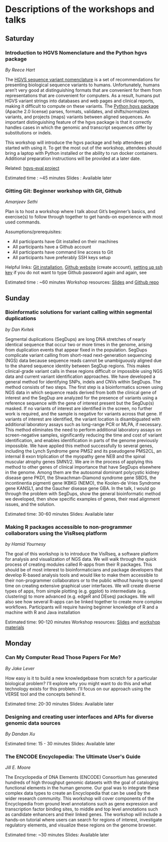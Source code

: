# Descriptions of the workshops and talks

## Saturday

### Introduction to HGVS Nomenclature and the Python hgvs package
_By Reece Hart_

The [HGVS sequence variant nomenclature](http://varnomen.hgvs.org/) is a set of recommendations for presenting biological sequence variants to humans. Unfortunately, humans aren’t very good at distinguishing formats that are convenient for them from representations that are convenient for computers. As a result, humans put HGVS variant strings into databases and web pages and clinical reports, making it difficult to compute on these variants. The [Python hgvs package](https://bitbucket.org/biocommons/hgvs/) (Apache 2.0 license) parses, formats, validates, and shifts/normalizes variants, and projects (maps) variants between aligned sequences. An important distinguishing feature of the hgvs package is that it correctly handles cases in which the genomic and transcript sequences differ by substitutions or indels.

This workshop will introduce the hgvs package and help attendees get started with using it. To get the most out of the workshop, attendees should bring a laptop with Python installed or the ability to run docker containers. Additional preparation instructions will be provided at a later date.

Related: [hgvs-eval project](https://github.com/hackseq/hackseq_projects_2016/issues/10)

Estimated time : ~45 minutes
Slides : Available later

### Gitting Git: Beginner workshop with Git, Github
_Amanjeev Sethi_

Plan is to host a workshop where I talk about Git’s beginner’s basics, and exercise(s) to follow through together to get hands-on experience with most used commands.

Assumptions/prerequisites:
- All participants have Git installed on their machines
- All participants have a Github account
- All participants have command line access to Git
- All participants have preferably SSH keys setup

Helpful links: [Git installation](http://bgran.de/2016-10-05-SFU/#shell), [Github website](https://github.com/) (create account), [setting up ssh key](https://help.github.com/articles/generating-an-ssh-key/) if you do not want to type Github password again and again, see

Estimated time : ~60 minutes
Workshop resources:
[Slides](https://docs.google.com/presentation/d/1PAhuppzKQS2UM4urXlsU3m8EVa1tFeZ8MLGCQmS6Iv8/edit?usp=sharing ) and [Github repo](https://github.com/amanjeev/gitting-git-hackseq)

## Sunday

### Bioinformatic solutions for variant calling within segmental duplications
_by Dan Kvitek_

Segmental duplications (SegDups) are long DNA stretches of nearly identical sequence that occur two or more times in the genome, arising from duplication events that appear fixed in the population. SegDups complicate variant calling from short-read next-generation sequencing (NGS) data because sequence reads cannot be unambiguously aligned due to the shared sequence identity between SegDup regions. This makes clinical-grade variant calls in these regions difficult or impossible using NGS data and current variant identification approaches.
We have developed a general method for identifying SNPs, indels and CNVs within SegDups. The method consists of two steps. The first step is a bioinformatics screen using NGS data in which sequence reads derived from both the clinical gene of interest and the SegDup are analyzed for the presence of variants using a reference sequence with the gene of interest present but the SegDup(s) masked. If no variants of interest are identified in the screen, no further work is required, and the sample is negative for variants across that gene. If variants of interest are identified, the variant location is disambiguated with additional laboratory assays such as long-range PCR or MLPA, if necessary.
This method eliminates the need to perform additional laboratory assays on screen-negative samples, significantly reducing the time and cost of variant identification, and enables identification in parts of the genome previously impossible. We have applied this method successfully to several genes, including the Lynch Syndrome gene PMS2 and its pseudogene PMS2CL, an internal 8 exon triplication of the myopathy gene NEB and the spinal muscular atrophy genes SMN1/2.
We are in the process of applying this method to other genes of clinical importance that have SegDups elsewhere in the genome. Among them are the autosomal dominant polycystic kidney disease gene PKD1, the Shwachman-Diamond syndrome gene SBDS, the incontinentia pigmenti gene IKBKG (NEMO), the Koolen-de Vries Syndrome gene KANSL1, and the Gaucher disease gene GBA.
In the talk, I would go through the problem with SegDups, show the general bioinformatic method we developed, then show specific examples of genes, their read alignment issues, and the solution.

Estimated time: 30-60 minutes
Slides: Available later

### Making R packages accessible to non-programmer collaborators using the VisRseq platform
_by Hamid Yournesy_

The goal of this workshop is to introduce the VisRseq, a software platform for analysis and visualization of NGS data. We will walk through the quick process of creating modules called R-apps from their R packages. This should be of most interest to bioinformaticians and package developers that develop R-based analysis tools and would like to make them accessible to their non-programmer collaborators or to the public without having to spend time on creating extensive graphical user interfaces. We will create diverse types of apps, from simple plotting (e.g. ggplot) to intermediate (e.g. clustering) to more advanced (e.g. edgeR and DEseq) packages. We will also see how several R-apps can be linked together to create more complex workflows. Participants will require having beginner knowledge of R and a machine with R and Java installation

Estimated time: 90-120 minutes
Workshop resources: [Slides](https://www.dropbox.com/s/t2cnvstn5iyq7qn/MCM2016_VisRseq_Slides.pdf?dl=1) and [workshop materials](https://github.com/hyounesy/bioc2016.visrseq/blob/master/vignettes/bioc2016.visrseq.pdf)

## Monday

### Can My Computer Read Those Papers For Me?
_By Jake Lever_

How easy is it to build a new knowledgebase from scratch for a particular biological problem? I'll explore why you might want to do this and what technology exists for this problem. I'll focus on our approach using the VERSE tool and the concepts behind it.

Estimated time: 20-30 minutes
Slides: Available later

### Designing and creating user interfaces and APIs for diverse genomic data sources
_By Dandan Xu_

Estimated time: 15 - 30 minutes
Slides: Available later

### The ENCODE Encyclopedia: The Ultimate User's Guide
_Jill E. Moore_

The Encyclopedia of DNA Elements (ENCODE) Consortium has generated hundreds of high throughput genomic datasets with the goal of cataloging functional elements in the human genome. Our goal was to integrate these complex data types to create an Encyclopedia that can be used by the wider research community.
This workshop will cover components of the Encyclopedia from ground level annotations such as gene expression and transcription factor binding sites, to middle and top level annotations such as candidate enhancers and their linked genes. The workshop will include a hands-on tutorial where users can search for regions of interest, investigate regulatory elements, and visualize these regions on the genome browser.

Estimated time: ~30 minutes
Slides: Available later
